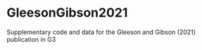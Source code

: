 # GleesonGibson2021
Supplementary code and data for the Gleeson and Gibson (2021) publication in G3
